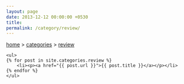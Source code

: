 ```yaml
---
layout: page
date: 2013-12-12 00:00:00 +0530
title: 
permalink: /category/review/
---
```


<div>
    <a href="{{ site.url }}">home</a>&nbsp;&gt;&nbsp;<a href="{{ site.url }}/categories">categories</a>&nbsp;&gt;&nbsp;<a href="{{ site.url }}/category/review/">review</a>
  	
	<ul>
    {% for post in site.categories.review %}
		<li><p><a href="{{ post.url }}">{{ post.title }}</a></p></li>
    {% endfor %}
	</ul>
</div>
